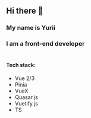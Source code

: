 ## Hi there 👋

### My name is Yurii
### I am a front-end developer

# 

#### Tech stack: 
- Vue 2/3
- Pinia
- VueX
- Quasar.js
- Vuetify.js
- TS
